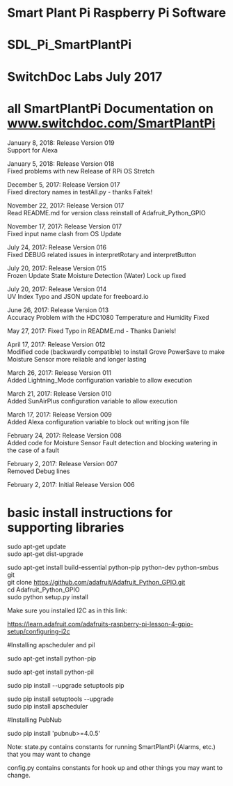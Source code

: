 #
# Smart Plant Pi Raspberry Pi Software
# SDL_Pi_SmartPlantPi
#
# SwitchDoc Labs July 2017
#

# all SmartPlantPi Documentation on www.switchdoc.com/SmartPlantPi

January 8, 2018:  Release Version 019<BR>
Support for Alexa

January 5, 2018:  Release Version 018<BR>
Fixed problems with new Release of RPi OS Stretch

December 5, 2017:  Release Version 017<BR>
Fixed directory names in testAll.py - thanks Faltek!

November 22, 2017:  Release Version 017<BR>
Read README.md for version class reinstall of Adafruit_Python_GPIO

November 17, 2017:  Release Version 017<BR>
Fixed input name clash from OS Update

July 24, 2017:  Release Version 016<BR>
Fixed DEBUG related issues in interpretRotary and interpretButton

July 20, 2017:  Release Version 015<BR>
Frozen Update State Moisture Detection (Water) Lock up fixed

July 20, 2017:  Release Version 014<BR>
UV Index Typo and JSON update for freeboard.io

June 26, 2017:  Release Version 013<BR>
Accuracy Problem with the HDC1080 Temperature and Humidity Fixed


May 27, 2017:  Fixed Typo in README.md - Thanks Daniels!

April 17, 2017:  Release Version 012<BR>
Modified code (backwardly compatible) to install Grove PowerSave to make Moisture Sensor more reliable and longer lasting<BR>

March 26, 2017:  Release Version 011<BR>
Added Lightning_Mode configuration variable to allow execution <BR>

March 21, 2017:  Release Version 010<BR>
Added SunAirPlus configuration variable to allow execution <BR>

March 17, 2017:  Release Version 009<BR>
Added Alexa configuration variable to block out writing json file<BR>

February 24, 2017:  Release Version 008<BR>
Added code for Moisture Sensor Fault detection and blocking watering in the case of a fault<BR>

February 2, 2017:  Release Version 007<BR>
Removed Debug lines<BR>

February 2, 2017:  Initial Release Version 006

# basic install instructions for supporting libraries

sudo apt-get update <BR>
sudo apt-get dist-upgrade <BR>

sudo apt-get install build-essential python-pip python-dev python-smbus git <BR>
git clone https://github.com/adafruit/Adafruit_Python_GPIO.git <BR>
cd Adafruit_Python_GPIO <BR>
sudo python setup.py install <BR>


Make sure you installed I2C as in this link:

https://learn.adafruit.com/adafruits-raspberry-pi-lesson-4-gpio-setup/configuring-i2c

#Installing apscheduler and pil

sudo apt-get install python-pip<BR>

sudo apt-get install python-pil <BR>

sudo pip install --upgrade setuptools pip <BR>

sudo pip install setuptools --upgrade  <BR>
sudo pip install apscheduler <BR>

#Installing PubNub

sudo pip install 'pubnub>=4.0.5' <BR>

Note:  state.py contains constants for running SmartPlantPi (Alarms, etc.) that you may want to change <BR>

config.py contains constants for hook up and other things you may want to change.<BR>
